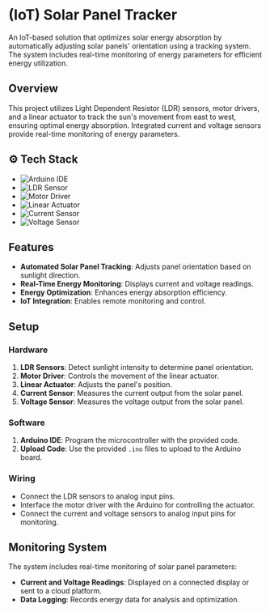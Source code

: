 # (IoT) Solar Panel Tracker

An IoT-based solution that optimizes solar energy absorption by automatically adjusting solar panels' orientation using a tracking system. The system includes real-time monitoring of energy parameters for efficient energy utilization.

## Overview

This project utilizes Light Dependent Resistor (LDR) sensors, motor drivers, and a linear actuator to track the sun's movement from east to west, ensuring optimal energy absorption. Integrated current and voltage sensors provide real-time monitoring of energy parameters.

## ⚙️ Tech Stack

- ![Arduino IDE](https://img.shields.io/badge/Arduino-00979D?logo=arduino&logoColor=white)
- ![LDR Sensor](https://img.shields.io/badge/LDR%20Sensor-F8C300?logo=arduino&logoColor=white)
- ![Motor Driver](https://img.shields.io/badge/Motor%20Driver-FF4500?logo=raspberrypi&logoColor=white)
- ![Linear Actuator](https://img.shields.io/badge/Linear%20Actuator-808080?logo=raspberrypi&logoColor=white)
- ![Current Sensor](https://img.shields.io/badge/Current%20Sensor-FF6347?logo=arduino&logoColor=white)
- ![Voltage Sensor](https://img.shields.io/badge/Voltage%20Sensor-4682B4?logo=arduino&logoColor=white)

## Features

- **Automated Solar Panel Tracking**: Adjusts panel orientation based on sunlight direction.
- **Real-Time Energy Monitoring**: Displays current and voltage readings.
- **Energy Optimization**: Enhances energy absorption efficiency.
- **IoT Integration**: Enables remote monitoring and control.

## Setup

### Hardware

1. **LDR Sensors**: Detect sunlight intensity to determine panel orientation.
2. **Motor Driver**: Controls the movement of the linear actuator.
3. **Linear Actuator**: Adjusts the panel's position.
4. **Current Sensor**: Measures the current output from the solar panel.
5. **Voltage Sensor**: Measures the voltage output from the solar panel.

### Software

1. **Arduino IDE**: Program the microcontroller with the provided code.
2. **Upload Code**: Use the provided `.ino` files to upload to the Arduino board.

### Wiring

- Connect the LDR sensors to analog input pins.
- Interface the motor driver with the Arduino for controlling the actuator.
- Connect the current and voltage sensors to analog input pins for monitoring.

## Monitoring System

The system includes real-time monitoring of solar panel parameters:

- **Current and Voltage Readings**: Displayed on a connected display or sent to a cloud platform.
- **Data Logging**: Records energy data for analysis and optimization.

